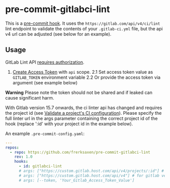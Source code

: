 # pre-commit-gitlabci-lint

This is a [pre-commit hook](https://pre-commit.com/). It uses the `https://gitlab.com/api/v4/ci/lint` lint endpoint to validate the contents of your `.gitlab-ci.yml` file, but the api v4 url can be adjusted (see below for an example).

## Usage

GitLab Lint API [requires authorization](https://gitlab.com/gitlab-org/gitlab/-/issues/321290).

1. [Create Access Token](https://gitlab.com/-/profile/personal_access_tokens) with `api` scope.
2.1 Set access token value as `GITLAB_TOKEN` environment variable
2.2 Or provide the access token via argument (see example below)

**Warning** Please note the token should not be shared and if leaked can cause significant harm.

With Gitlab version 15.7 onwards, the ci linter api has changed and requires the project id (see [Validate a project's CI configuration](https://docs.gitlab.com/ee/api/lint.html#validate-a-projects-ci-configuration)).
Please specify the full linter url in the args parameter containing the correct project id of the hook (replace ':id' with your project id in the example below).

An example `.pre-commit-config.yaml`:

```yaml
---
repos:
  - repo: https://github.com/frerksaxen/pre-commit-gitlabci-lint
    rev: 1.0
    hooks:
      - id: gitlabci-lint
      # args: ["https://custom.gitlab.host.com/api/v4/projects/:id"] # for gitlab version > 15.7
      # args: ["https://custom.gitlab.host.com/api/v4"] # for gitlab version < 15.7
      # args: [--token, 'Your_Gitlab_Access_Token_Value']
```
